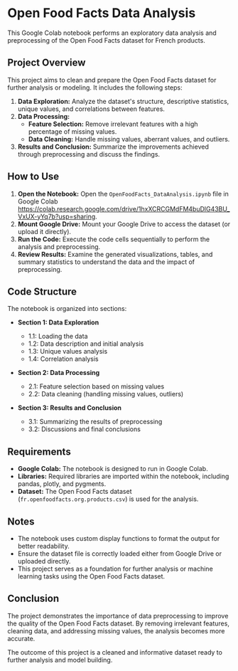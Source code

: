 # Open Food Facts Data Analysis

This Google Colab notebook performs an exploratory data analysis and preprocessing of the Open Food Facts dataset for French products.

## Project Overview

This project aims to clean and prepare the Open Food Facts dataset for further analysis or modeling. It includes the following steps:

1. **Data Exploration:** Analyze the dataset's structure, descriptive statistics, unique values, and correlations between features.
2. **Data Processing:**
   - **Feature Selection:** Remove irrelevant features with a high percentage of missing values.
   - **Data Cleaning:** Handle missing values, aberrant values, and outliers.
3. **Results and Conclusion:** Summarize the improvements achieved through preprocessing and discuss the findings.


## How to Use

1. **Open the Notebook:** Open the `OpenFoodFacts_DataAnalysis.ipynb` file in Google Colab https://colab.research.google.com/drive/1hxXCRCGMdFM4buDlG43BU_VxUX-yYq7b?usp=sharing.
2. **Mount Google Drive:** Mount your Google Drive to access the dataset (or upload it directly).
3. **Run the Code:** Execute the code cells sequentially to perform the analysis and preprocessing.
4. **Review Results:** Examine the generated visualizations, tables, and summary statistics to understand the data and the impact of preprocessing.

## Code Structure

The notebook is organized into sections:

- **Section 1: Data Exploration**
  - 1.1: Loading the data
  - 1.2: Data description and initial analysis
  - 1.3: Unique values analysis
  - 1.4: Correlation analysis

- **Section 2: Data Processing**
  - 2.1: Feature selection based on missing values
  - 2.2: Data cleaning (handling missing values, outliers)

- **Section 3: Results and Conclusion**
  - 3.1: Summarizing the results of preprocessing
  - 3.2: Discussions and final conclusions

## Requirements

- **Google Colab:** The notebook is designed to run in Google Colab.
- **Libraries:** Required libraries are imported within the notebook, including pandas, plotly, and pygments.
- **Dataset:** The Open Food Facts dataset (`fr.openfoodfacts.org.products.csv`) is used for the analysis.

## Notes

- The notebook uses custom display functions to format the output for better readability.
- Ensure the dataset file is correctly loaded either from Google Drive or uploaded directly.
- This project serves as a foundation for further analysis or machine learning tasks using the Open Food Facts dataset.

## Conclusion
The project demonstrates the importance of data preprocessing to improve the quality of the Open Food Facts dataset. By removing irrelevant features, cleaning data, and addressing missing values, the analysis becomes more accurate.

The outcome of this project is a cleaned and informative dataset ready to further analysis and model building.
